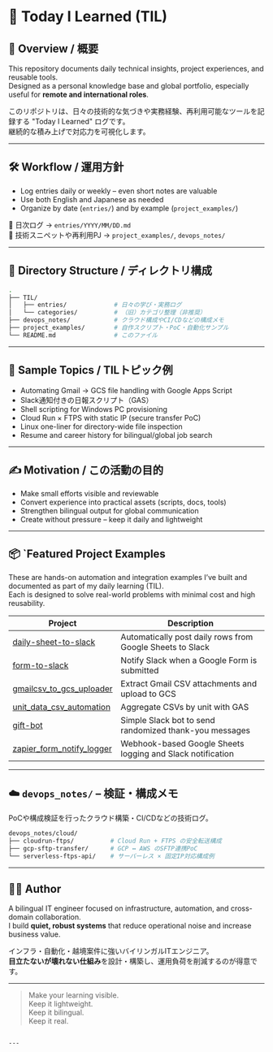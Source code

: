 # 📘 Today I Learned (TIL)

## 📌 Overview / 概要

This repository documents daily technical insights, project experiences, and reusable tools.  
Designed as a personal knowledge base and global portfolio, especially useful for **remote and international roles**.

このリポジトリは、日々の技術的な気づきや実務経験、再利用可能なツールを記録する "Today I Learned" ログです。  
継続的な積み上げで対応力を可視化します。

---

## 🛠️ Workflow / 運用方針

- Log entries daily or weekly – even short notes are valuable  
- Use both English and Japanese as needed  
- Organize by date (`entries/`) and by example (`project_examples/`)

📍 日次ログ → `entries/YYYY/MM/DD.md`  
📍 技術スニペットや再利用PJ → `project_examples/`, `devops_notes/`

---

## 📁 Directory Structure / ディレクトリ構成

```bash
.
├── TIL/
│   ├── entries/             # 日々の学び・実務ログ
│   └── categories/          # （旧）カテゴリ整理（非推奨）
├── devops_notes/            # クラウド構成やCI/CDなどの構成メモ
├── project_examples/        # 自作スクリプト・PoC・自動化サンプル
└── README.md                # このファイル
```

---

## 🔁 Sample Topics / TILトピック例

- Automating Gmail → GCS file handling with Google Apps Script  
- Slack通知付きの日報スクリプト（GAS）  
- Shell scripting for Windows PC provisioning  
- Cloud Run × FTPS with static IP (secure transfer PoC)  
- Linux one-liner for directory-wide file inspection  
- Resume and career history for bilingual/global job search

---

## ✍️ Motivation / この活動の目的

- Make small efforts visible and reviewable  
- Convert experience into practical assets (scripts, docs, tools)  
- Strengthen bilingual output for global communication  
- Create without pressure – keep it daily and lightweight

---

## 📦 `Featured Project Examples

These are hands-on automation and integration examples I’ve built and documented as part of my daily learning (TIL).  
Each is designed to solve real-world problems with minimal cost and high reusability.

| Project | Description |
|--------|-------------|
| [daily-sheet-to-slack](./project_examples/daily-sheet-to-slack/) | Automatically post daily rows from Google Sheets to Slack |
| [form-to-slack](./project_examples/form-to-slack/) | Notify Slack when a Google Form is submitted |
| [gmailcsv_to_gcs_uploader](./project_examples/gmailcsv_to_gcs_uploader/) | Extract Gmail CSV attachments and upload to GCS |
| [unit_data_csv_automation](./project_examples/unit_data_csv_automation/) | Aggregate CSVs by unit with GAS |
| [gift-bot](./project_examples/gift-bot/) | Simple Slack bot to send randomized thank-you messages |
| [zapier_form_notify_logger](./project_examples/zapier_form_notify_logger/) | Webhook-based Google Sheets logging and Slack notification |


---

## ☁️ `devops_notes/` – 検証・構成メモ

PoCや構成検証を行ったクラウド構築・CI/CDなどの技術ログ。

```bash
devops_notes/cloud/
├── cloudrun-ftps/          # Cloud Run + FTPS の安全転送構成
├── gcp-sftp-transfer/      # GCP ↔ AWS のSFTP連携PoC
└── serverless-ftps-api/    # サーバーレス × 固定IP対応構成例
```

---

## 👨‍💻 Author

A bilingual IT engineer focused on infrastructure, automation, and cross-domain collaboration.  
I build **quiet, robust systems** that reduce operational noise and increase business value.

インフラ・自動化・越境案件に強いバイリンガルITエンジニア。  
**目立たないが壊れない仕組み**を設計・構築し、運用負荷を削減するのが得意です。

---

> Make your learning visible.  
> Keep it lightweight.  
> Keep it bilingual.  
> Keep it real.

```

---
